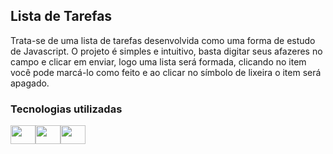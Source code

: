 ## Lista de Tarefas
Trata-se de uma lista de tarefas desenvolvida como uma forma de estudo de Javascript.
O projeto é simples e intuitivo, basta digitar seus afazeres no campo e clicar em enviar, logo uma lista será formada, clicando no item você pode marcá-lo como feito e ao clicar no símbolo de lixeira o item será apagado.

### Tecnologias utilizadas
<div style="display: flex;">
<img height = "30" width="40" src="https://cdn.jsdelivr.net/gh/devicons/devicon@latest/icons/html5/html5-original.svg" />
<img height = "30" width="40" src="https://cdn.jsdelivr.net/gh/devicons/devicon@latest/icons/css3/css3-original.svg" />
<img height = "30" width="40" src="https://cdn.jsdelivr.net/gh/devicons/devicon@latest/icons/javascript/javascript-original.svg" />
</div>
